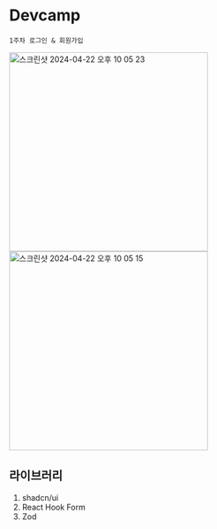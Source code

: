 # Devcamp

`1주차 로그인 & 회원가입`

<img width="360" alt="스크린샷 2024-04-22 오후 10 05 23" src="https://github.com/hwb0218/devcamp/assets/52212226/de9099b2-cbf4-48db-a17e-0e9c2093e74b">
<img width="360" alt="스크린샷 2024-04-22 오후 10 05 15" src="https://github.com/hwb0218/devcamp/assets/52212226/d9e0787c-7f3d-465c-9170-ff22935e9fbc">

## 라이브러리

1. shadcn/ui
2. React Hook Form
3. Zod
